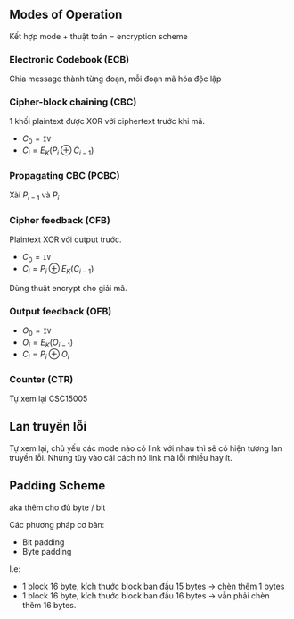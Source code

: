## Modes of Operation

Kết hợp mode + thuật toán = encryption scheme

### Electronic Codebook (ECB)
Chia message thành từng đoạn, mỗi đoạn mã hóa độc lập

### Cipher-block chaining (CBC)
1 khối plaintext được XOR với ciphertext trước khi mã.

- $C_0 = \texttt{IV}$
- $C_i = E_K(P_i \oplus C_{i - 1})$

### Propagating CBC (PCBC)
Xài $P_{i - 1}$ và $P_i$

### Cipher feedback (CFB)
Plaintext XOR với output trước.

- $C_0 = \texttt{IV}$
- $C_i = P_i \oplus E_K(C_{i - 1})$

Dùng thuật encrypt cho giải mã.

### Output feedback (OFB)
- $O_0 = \texttt{IV}$
- $O_i = E_K(O_{i - 1})$
- $C_i = P_i \oplus O_i$

### Counter (CTR)
Tự xem lại CSC15005

## Lan truyền lỗi

Tự xem lại, chủ yếu các mode nào có link với nhau thì sẽ có hiện tượng lan truyền lỗi. Nhưng tùy vào cái cách nó link mà lỗi nhiều hay ít.

## Padding Scheme
aka thêm cho đủ byte / bit

Các phương pháp cơ bản:
- Bit padding
- Byte padding

I.e: 
- 1 block 16 byte, kích thước block ban đầu 15 bytes -> chèn thêm 1 bytes
- 1 block 16 byte, kích thước block ban đầu 16 bytes -> vẫn phải chèn thêm 16 bytes.
